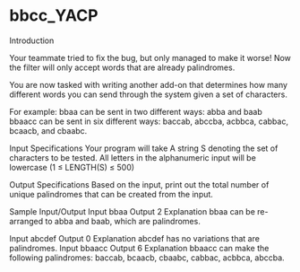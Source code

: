 # bbcc_YACP

Introduction

Your teammate tried to fix the bug, but only managed to make it worse! Now the filter will only accept
words that are already palindromes.

You are now tasked with writing another add-on that determines how many different words you can
send through the system given a set of characters.

For example:
bbaa can be sent in two different ways: abba and baab
bbaacc can be sent in six different ways: baccab, abccba, acbbca, cabbac, bcaacb, and cbaabc.

Input Specifications
Your program will take
A string S denoting the set of characters to be tested. All letters in the alphanumeric input will be
lowercase (1 ≤ LENGTH(S) ≤ 500)

Output Specifications
Based on the input, print out the total number of unique palindromes that can be created from the
input.

Sample Input/Output
Input
bbaa
Output
2
Explanation
bbaa can be re-arranged to abba and baab, which are palindromes.

Input
abcdef
Output
0
Explanation
abcdef has no variations that are palindromes.
Input
bbaacc
Output
6
Explanation
bbaacc can make the following palindromes: baccab, bcaacb, cbaabc, cabbac, acbbca, abccba.
